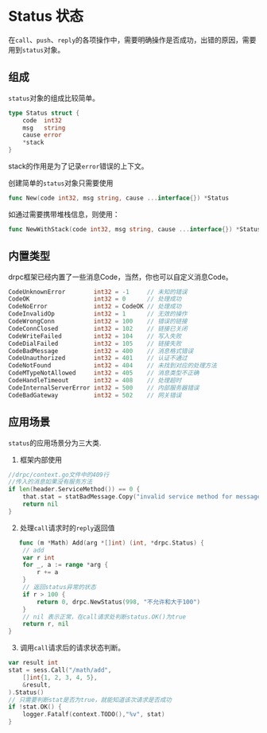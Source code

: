 # Status 状态

在`call`、`push`、`reply`的各项操作中，需要明确操作是否成功，出错的原因，需要用到`status`对象。

## 组成
    
`status`对象的组成比较简单。

```go
type Status struct {
	code  int32
	msg   string
	cause error
	*stack
}
```

stack的作用是为了记录`error`错误的上下文。

创建简单的`status`对象只需要使用
```go
func New(code int32, msg string, cause ...interface{}) *Status
```

如通过需要携带堆栈信息，则使用：
```go
func NewWithStack(code int32, msg string, cause ...interface{}) *Status
```
## 内置类型

drpc框架已经内置了一些消息Code，当然，你也可以自定义消息Code。
```go
CodeUnknownError        int32 = -1     // 未知的错误
CodeOK                  int32 = 0      // 处理成功
CodeNoError             int32 = CodeOK // 处理成功
CodeInvalidOp           int32 = 1      // 无效的操作
CodeWrongConn           int32 = 100    // 错误的链接
CodeConnClosed          int32 = 102    // 链接已关闭
CodeWriteFailed         int32 = 104    // 写入失败
CodeDialFailed          int32 = 105    // 链接失败
CodeBadMessage          int32 = 400    // 消息格式错误
CodeUnauthorized        int32 = 401    // 认证不通过
CodeNotFound            int32 = 404    // 未找到对应的处理方法
CodeMTypeNotAllowed     int32 = 405    // 消息类型不正确
CodeHandleTimeout       int32 = 408    // 处理超时
CodeInternalServerError int32 = 500    // 内部服务器错误
CodeBadGateway          int32 = 502    // 网关错误
```

## 应用场景

`status`的应用场景分为三大类.
1. 框架内部使用
```go
//drpc/context.go文件中的409行
//传入的消息如果没有服务方法
if len(header.ServiceMethod()) == 0 {
    that.stat = statBadMessage.Copy("invalid service method for message")
    return nil
}
```
2. 处理`call`请求时的`reply`返回值
```go
   func (m *Math) Add(arg *[]int) (int, *drpc.Status) {
	// add
	var r int
	for _, a := range *arg {
		r += a
	}
	// 返回status异常的状态
	if r > 100 {
		return 0, drpc.NewStatus(998, "不允许和大于100")
	}
	// nil 表示正常，在call请求处判断status.OK()为true
	return r, nil
}
```
3. 调用`call`请求后的请求状态判断。

```go
var result int
stat = sess.Call("/math/add",
    []int{1, 2, 3, 4, 5},
    &result,
).Status()
// 只需要判断stat是否为true，就能知道该次请求是否成功
if !stat.OK() {
    logger.Fatalf(context.TODO(),"%v", stat)
}
```


